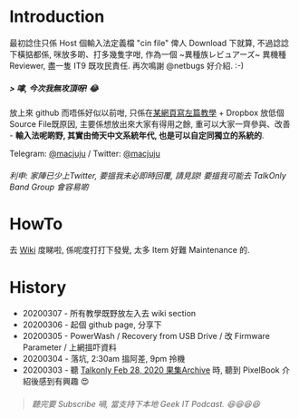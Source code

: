# Introduction

最初諗住只係 Host 個輸入法定義檔 "cin file" 俾人 Download 下就算, 不過諗諗下橫掂都係, 咪放多啲、打多幾隻字咁, 作為一個 ~異種族レビュアーズ~ 異機種 Reviewer, 盡一隻 IT9 既攻民責任. 再次鳴謝 @netbugs 好介紹. :-)
##### > 嗱, 今次我無攻頂呀! :joy:

放上來 github 而唔係好似以前咁, 只係在[某網頁寫左篇教學](http://mac.hk/appletalk/viewtopic.php?f=2&t=48898) + Dropbox 放低個 Source File既原因, 主要係想放出來大家有得用之餘, 重可以大家一齊參與、改善 - **輸入法呢啲野, 其實由倚天中文系統年代, 也是可以自定同獨立的系統的**.

 Telegram: [@macjuju](https://t.me/macjuju) / Twitter: [@macjuju](https://twitter.com/macjuju) 
###### *利申: 家陣已少上Twitter, 要搵我未必即時回覆, 請見諒! 要搵我可能去 TalkOnly Band Group 會容易啲*
# HowTo
去 [Wiki](https://github.com/macjuju/pixelbook-HowTo/wiki) 度睇啦, 係呢度打打下發覺, 太多 Item 好難 Maintenance 的.

# History
* 20200307 - 所有教學既野放左入去 wiki section
* 20200306 - 起個 github page, 分享下
* 20200305 - PowerWash / Recovery from USB Drive / 改 Firmware Parameter / 上網搵吓資料
* 20200304 - 落坑, 2:30am 搵阿差, 9pm 拎機
* 20200303 - 聽 [Talkonly Feb 28, 2020 果集Archive](https://youtu.be/525YIx3SENU?t=1829) 時, 聽到 PixelBook 介紹後感到有興趣 :heart_eyes:
> ###### 聽完要 Subscribe 喎, 當支持下本地 Geek IT Podcast. :laughing::laughing::laughing::laughing: 
